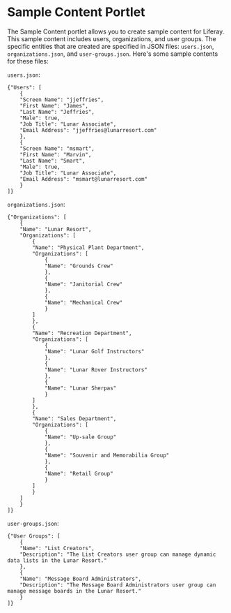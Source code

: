 # Sample Content Portlet

The Sample Content portlet allows you to create sample content for Liferay. This
sample content includes users, organizations, and user groups. The specific
entities that are created are specified in JSON files: `users.json`,
`organizations.json`, and `user-groups.json`. Here's some sample contents for these
files:

`users.json`:

	{"Users": [
		{
		"Screen Name": "jjeffries",
		"First Name": "James",
		"Last Name": "Jeffries",
		"Male": true,
		"Job Title": "Lunar Associate",
		"Email Address": "jjeffries@lunarresort.com"
		},
		{
		"Screen Name": "msmart",
		"First Name": "Marvin",
		"Last Name": "Smart",
		"Male": true,
		"Job Title": "Lunar Associate",
		"Email Address": "msmart@lunarresort.com"
		}
	]}

`organizations.json`:

	{"Organizations": [
		{
		"Name": "Lunar Resort",
		"Organizations": [
			{
			"Name": "Physical Plant Department",
			"Organizations": [
				{
				"Name": "Grounds Crew"
				},
				{
				"Name": "Janitorial Crew"
				},
				{
				"Name": "Mechanical Crew"
				}
			]
			},
			{
			"Name": "Recreation Department",
			"Organizations": [
				{
				"Name": "Lunar Golf Instructors"
				},
				{
				"Name": "Lunar Rover Instructors"
				},
				{
				"Name": "Lunar Sherpas"
				}
			]
			},
			{
			"Name": "Sales Department",
			"Organizations": [
				{
				"Name": "Up-sale Group"
				},
				{
				"Name": "Souvenir and Memorabilia Group"
				},
				{
				"Name": "Retail Group"
				}
			]
			}
		]
		}
	]}

`user-groups.json`:

	{"User Groups": [
		{
		"Name": "List Creators",
		"Description": "The List Creators user group can manage dynamic data lists in the Lunar Resort."
		},
		{
		"Name": "Message Board Administrators",
		"Description": "The Message Board Administrators user group can manage message boards in the Lunar Resort."
		}
	]}